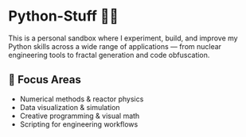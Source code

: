 # Python-Stuff 🧪🐍

This is a personal sandbox where I experiment, build, and improve my Python skills across a wide range of applications — from nuclear engineering tools to fractal generation and code obfuscation.

## 🧠 Focus Areas
- Numerical methods & reactor physics
- Data visualization & simulation
- Creative programming & visual math
- Scripting for engineering workflows
